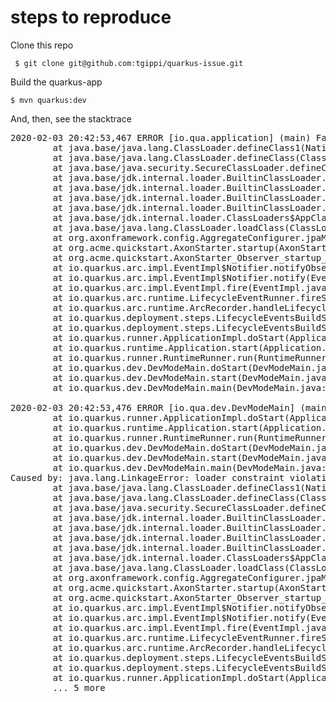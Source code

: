 # steps to reproduce

Clone this repo

     $ git clone git@github.com:tgippi/quarkus-issue.git
      
Build the quarkus-app

    $ mvn quarkus:dev

And, then, see the stacktrace
<pre>
2020-02-03 20:42:53,467 ERROR [io.qua.application] (main) Failed to start application: java.lang.LinkageError: loader constraint violation: loader 'app' wants to load interface org.axonframework.common.jpa.EntityManagerProvider. A different interface with the same name was previously loaded by io.quarkus.runner.RuntimeClassLoader @15b3e5b. (org.axonframework.common.jpa.EntityManagerProvider is in unnamed module of loader io.quarkus.runner.RuntimeClassLoader @15b3e5b, parent loader java.net.URLClassLoader @548ad73b)
        at java.base/java.lang.ClassLoader.defineClass1(Native Method)
        at java.base/java.lang.ClassLoader.defineClass(ClassLoader.java:1016)
        at java.base/java.security.SecureClassLoader.defineClass(SecureClassLoader.java:174)
        at java.base/jdk.internal.loader.BuiltinClassLoader.defineClass(BuiltinClassLoader.java:800)
        at java.base/jdk.internal.loader.BuiltinClassLoader.findClassOnClassPathOrNull(BuiltinClassLoader.java:698)
        at java.base/jdk.internal.loader.BuiltinClassLoader.loadClassOrNull(BuiltinClassLoader.java:621)
        at java.base/jdk.internal.loader.BuiltinClassLoader.loadClass(BuiltinClassLoader.java:579)
        at java.base/jdk.internal.loader.ClassLoaders$AppClassLoader.loadClass(ClassLoaders.java:178)
        at java.base/java.lang.ClassLoader.loadClass(ClassLoader.java:521)
        at org.axonframework.config.AggregateConfigurer.jpaMappedConfiguration(AggregateConfigurer.java:183)
        at org.acme.quickstart.AxonStarter.startup(AxonStarter.java:28)
        at org.acme.quickstart.AxonStarter_Observer_startup_f43ab41051de39ca1e534f6cd06115c3c9b219b8.notify(AxonStarter_Observer_startup_f43ab41051de39ca1e534f6cd06115c3c9b219b8.zig:111)
        at io.quarkus.arc.impl.EventImpl$Notifier.notifyObservers(EventImpl.java:282)
        at io.quarkus.arc.impl.EventImpl$Notifier.notify(EventImpl.java:267)
        at io.quarkus.arc.impl.EventImpl.fire(EventImpl.java:69)
        at io.quarkus.arc.runtime.LifecycleEventRunner.fireStartupEvent(LifecycleEventRunner.java:23)
        at io.quarkus.arc.runtime.ArcRecorder.handleLifecycleEvents(ArcRecorder.java:108)
        at io.quarkus.deployment.steps.LifecycleEventsBuildStep$startupEvent36.deploy_0(LifecycleEventsBuildStep$startupEvent36.zig:58)
        at io.quarkus.deployment.steps.LifecycleEventsBuildStep$startupEvent36.deploy(LifecycleEventsBuildStep$startupEvent36.zig:77)
        at io.quarkus.runner.ApplicationImpl.doStart(ApplicationImpl.zig:185)
        at io.quarkus.runtime.Application.start(Application.java:87)
        at io.quarkus.runner.RuntimeRunner.run(RuntimeRunner.java:167)
        at io.quarkus.dev.DevModeMain.doStart(DevModeMain.java:178)
        at io.quarkus.dev.DevModeMain.start(DevModeMain.java:96)
        at io.quarkus.dev.DevModeMain.main(DevModeMain.java:67)

2020-02-03 20:42:53,476 ERROR [io.qua.dev.DevModeMain] (main) Failed to start Quarkus: java.lang.RuntimeException: Failed to start quarkus
        at io.quarkus.runner.ApplicationImpl.doStart(ApplicationImpl.zig:215)
        at io.quarkus.runtime.Application.start(Application.java:87)
        at io.quarkus.runner.RuntimeRunner.run(RuntimeRunner.java:167)
        at io.quarkus.dev.DevModeMain.doStart(DevModeMain.java:178)
        at io.quarkus.dev.DevModeMain.start(DevModeMain.java:96)
        at io.quarkus.dev.DevModeMain.main(DevModeMain.java:67)
Caused by: java.lang.LinkageError: loader constraint violation: loader 'app' wants to load interface org.axonframework.common.jpa.EntityManagerProvider. A different interface with the same name was previously loaded by io.quarkus.runner.RuntimeClassLoader @15b3e5b. (org.axonframework.common.jpa.EntityManagerProvider is in unnamed module of loader io.quarkus.runner.RuntimeClassLoader @15b3e5b, parent loader java.net.URLClassLoader @548ad73b)
        at java.base/java.lang.ClassLoader.defineClass1(Native Method)
        at java.base/java.lang.ClassLoader.defineClass(ClassLoader.java:1016)
        at java.base/java.security.SecureClassLoader.defineClass(SecureClassLoader.java:174)
        at java.base/jdk.internal.loader.BuiltinClassLoader.defineClass(BuiltinClassLoader.java:800)
        at java.base/jdk.internal.loader.BuiltinClassLoader.findClassOnClassPathOrNull(BuiltinClassLoader.java:698)
        at java.base/jdk.internal.loader.BuiltinClassLoader.loadClassOrNull(BuiltinClassLoader.java:621)
        at java.base/jdk.internal.loader.BuiltinClassLoader.loadClass(BuiltinClassLoader.java:579)
        at java.base/jdk.internal.loader.ClassLoaders$AppClassLoader.loadClass(ClassLoaders.java:178)
        at java.base/java.lang.ClassLoader.loadClass(ClassLoader.java:521)
        at org.axonframework.config.AggregateConfigurer.jpaMappedConfiguration(AggregateConfigurer.java:183)
        at org.acme.quickstart.AxonStarter.startup(AxonStarter.java:28)
        at org.acme.quickstart.AxonStarter_Observer_startup_f43ab41051de39ca1e534f6cd06115c3c9b219b8.notify(AxonStarter_Observer_startup_f43ab41051de39ca1e534f6cd06115c3c9b219b8.zig:111)
        at io.quarkus.arc.impl.EventImpl$Notifier.notifyObservers(EventImpl.java:282)
        at io.quarkus.arc.impl.EventImpl$Notifier.notify(EventImpl.java:267)
        at io.quarkus.arc.impl.EventImpl.fire(EventImpl.java:69)
        at io.quarkus.arc.runtime.LifecycleEventRunner.fireStartupEvent(LifecycleEventRunner.java:23)
        at io.quarkus.arc.runtime.ArcRecorder.handleLifecycleEvents(ArcRecorder.java:108)
        at io.quarkus.deployment.steps.LifecycleEventsBuildStep$startupEvent36.deploy_0(LifecycleEventsBuildStep$startupEvent36.zig:58)
        at io.quarkus.deployment.steps.LifecycleEventsBuildStep$startupEvent36.deploy(LifecycleEventsBuildStep$startupEvent36.zig:77)
        at io.quarkus.runner.ApplicationImpl.doStart(ApplicationImpl.zig:185)
        ... 5 more
</pre>
